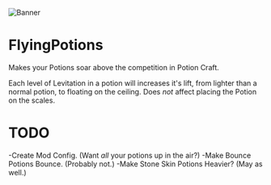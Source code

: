 ![Banner](https://user-images.githubusercontent.com/91914593/135918760-f718eaf3-fe3e-4653-ab78-f56dfb6327e6.png)
# FlyingPotions
 Makes your Potions soar above the competition in Potion Craft.
 
 Each level of Levitation in a potion will increases it's lift, from lighter than a normal potion, to floating on the ceiling.
 Does *not* affect placing the Potion on the scales.
 
 # TODO
 
 -Create Mod Config. (Want *all* your potions up in the air?)
 -Make Bounce Potions Bounce. (Probably not.)
 -Make Stone Skin Potions Heavier? (May as well.)
